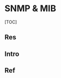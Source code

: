 # SNMP & MIB

[TOC]



## Res


## Intro


## Ref
[SNMP – What Is Simple Network Management Protocol]: https://www.softwaretestinghelp.com/snmp-protocol/

[Snmp学习总结(一)——Snmp的基本概念]: https://www.cnblogs.com/xdp-gacl/p/3978825.html

